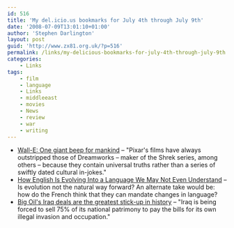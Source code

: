 ```yaml
---
id: 516
title: 'My del.icio.us bookmarks for July 4th through July 9th'
date: '2008-07-09T13:01:10+01:00'
author: 'Stephen Darlington'
layout: post
guid: 'http://www.zx81.org.uk/?p=516'
permalink: /links/my-delicious-bookmarks-for-july-4th-through-july-9th.html
categories:
    - Links
tags:
    - film
    - language
    - Links
    - middleeast
    - movies
    - News
    - review
    - war
    - writing
---
```


- [Wall-E: One giant beep for mankind](http://www.independent.co.uk/arts-entertainment/film-and-tv/features/walle-one-giant-beep-for-mankind-862869.html) – "Pixar's films have always outstripped those of Dreamworks – maker of the Shrek series, among others – because they contain universal truths rather than a series of swiftly dated cultural in-jokes."
- [How English Is Evolving Into a Language We May Not Even Understand](http://www.wired.com/culture/culturereviews/magazine/16-07/st_essay) – Is evolution not the natural way forward? An alternate take would be: how do the French think that they can mandate changes in language?
- [Big Oil's Iraq deals are the greatest stick-up in history](http://www.guardian.co.uk/commentisfree/2008/jul/04/oil.oilandgascompanies) – "Iraq is being forced to sell 75% of its national patrimony to pay the bills for its own illegal invasion and occupation."